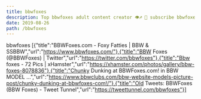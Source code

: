 ```yaml
---
title: bbwfoxes
description: Top bbwfoxes adult content creator 👁♐️ 👑 subscribe bbwfoxes to my porn site below IG bbwfoxes
date: 2019-08-26
path: /bbwfoxes
---
```


bbwfoxes
[{"title":"BBWFoxes.com - Foxy Fatties | BBW & SSBBW","url":"https://www.bbwfoxes.com/"},{"title":"BBW Foxes (@BBWFoxes) | Twitter","url":"https://twitter.com/bbwfoxes"},{"title":"Bbw foxes - 72 Pics | xHamster","url":"https://xhamster.com/photos/gallery/bbw-foxes-8078836"},{"title":"Chunky Dunking at BBWFoxes.com! in BBW MODEL ...","url":"https://www.bbwclubs.com/bbw-website-models-picture-post/chunky-dunking-at-bbwfoxes-com!/"},{"title":"Old Tweets: BBWFoxes (BBW Foxes) - Tweet Tunnel","url":"https://tweettunnel.com/bbwfoxes"}]

